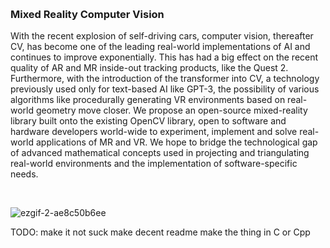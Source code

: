 
&nbsp;

### Mixed Reality Computer Vision

With the recent explosion of self-driving cars, computer vision, thereafter CV, has become one of the leading real-world implementations of AI and continues to improve exponentially. This has had a big effect on the recent quality of AR and MR inside-out tracking products, like the Quest 2.  Furthermore, with the introduction of the transformer into CV, a technology previously used only for text-based AI like GPT-3, the possibility of various algorithms like procedurally generating VR environments based on real-world geometry move closer. We propose an open-source mixed-reality library built onto the existing OpenCV library, open to software and hardware developers world-wide to experiment, implement and solve real-world applications of MR and VR. We hope to bridge the technological gap of advanced mathematical concepts used in projecting and triangulating real-world environments and the implementation of software-specific needs.  

&nbsp;

![ezgif-2-ae8c50b6ee](https://user-images.githubusercontent.com/58654842/151255597-4dbf32bd-860d-4687-9841-5757a74ef90f.gif)



TODO:
make it not suck
make decent readme
make the thing in C or Cpp

